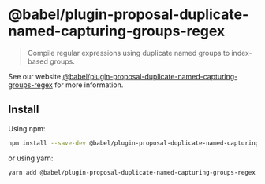 # @babel/plugin-proposal-duplicate-named-capturing-groups-regex

> Compile regular expressions using duplicate named groups to index-based groups.

See our website [@babel/plugin-proposal-duplicate-named-capturing-groups-regex](https://babeljs.io/docs/en/babel-plugin-proposal-duplicate-named-capturing-groups-regex) for more information.

## Install

Using npm:

```sh
npm install --save-dev @babel/plugin-proposal-duplicate-named-capturing-groups-regex
```

or using yarn:

```sh
yarn add @babel/plugin-proposal-duplicate-named-capturing-groups-regex --dev
```
